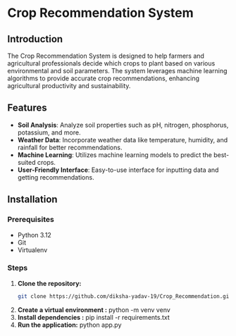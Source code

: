 # Crop Recommendation System

## Introduction
The Crop Recommendation System is designed to help farmers and agricultural professionals decide which crops to plant based on various environmental and soil parameters. The system leverages machine learning algorithms to provide accurate crop recommendations, enhancing agricultural productivity and sustainability.

## Features
- **Soil Analysis**: Analyze soil properties such as pH, nitrogen, phosphorus, potassium, and more.
- **Weather Data**: Incorporate weather data like temperature, humidity, and rainfall for better recommendations.
- **Machine Learning**: Utilizes machine learning models to predict the best-suited crops.
- **User-Friendly Interface**: Easy-to-use interface for inputting data and getting recommendations.

## Installation

### Prerequisites
- Python 3.12
- Git
- Virtualenv 

### Steps
1. **Clone the repository:**
   ```sh
   git clone https://github.com/diksha-yadav-19/Crop_Recommendation.git
2. **Create a virtual environment :**
   python -m venv venv
3. **Install dependencies :**
   pip install -r requirements.txt
4. **Run the application:**
   python app.py
